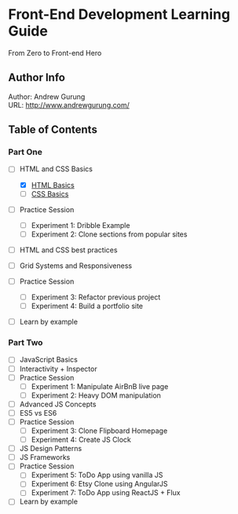 # Front-End Development Learning Guide
From Zero to Front-end Hero

Author Info
-----------
Author: Andrew Gurung <br>
URL: http://www.andrewgurung.com/

Table of Contents
-----------------
### Part One

- [ ] HTML and CSS Basics
  - [x] [HTML Basics](html-basics/README.md)
  - [ ] [CSS Basics](css-basics/README.md)
- [ ] Practice Session
  - [ ] Experiment 1: Dribble Example
  - [ ] Experiment 2: Clone sections from popular sites
- [ ] HTML and CSS best practices
- [ ] Grid Systems and Responsiveness
- [ ] Practice Session
  - [ ] Experiment 3: Refactor previous project
  - [ ] Experiment 4: Build a portfolio site
- [ ] Learn by example


### Part Two
- [ ] JavaScript Basics
- [ ] Interactivity + Inspector
- [ ] Practice Session
  - [ ] Experiment 1: Manipulate AirBnB live page
  - [ ] Experiment 2: Heavy DOM manipulation
- [ ] Advanced JS Concepts
- [ ] ES5 vs ES6
- [ ] Practice Session
  - [ ] Experiment 3: Clone Flipboard Homepage
  - [ ] Experiment 4: Create JS Clock
- [ ] JS Design Patterns
- [ ] JS Frameworks
- [ ] Practice Session
  - [ ] Experiment 5: ToDo App using vanilla JS
  - [ ] Experiment 6: Etsy Clone using AngularJS
  - [ ] Experiment 7: ToDo App using ReactJS + Flux
- [ ] Learn by example
